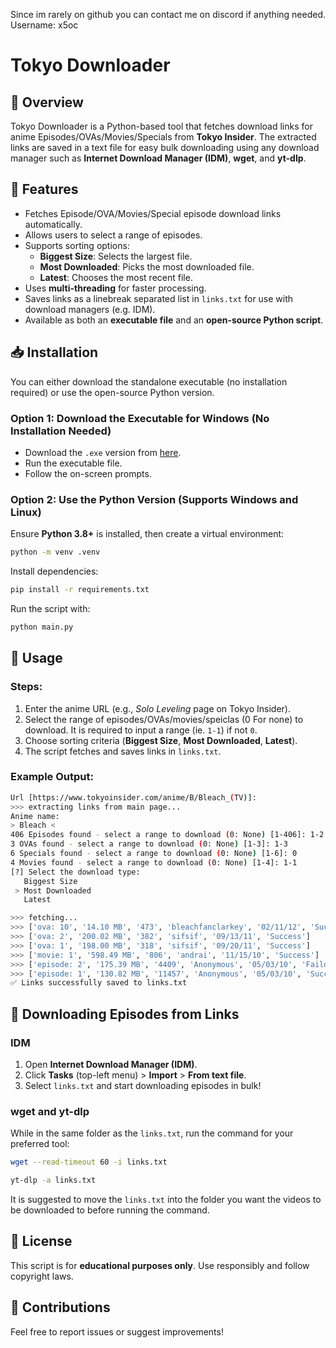 Since im rarely on github you can contact me on discord if anything needed. Username: x5oc

# Tokyo Downloader
## 📌 Overview

Tokyo Downloader is a Python-based tool that fetches download links for anime Episodes/OVAs/Movies/Specials from **Tokyo Insider**. The extracted links are saved in a text file for easy bulk downloading using any download manager such as **Internet Download Manager (IDM)**, **wget**, and **yt-dlp**.

## 🚀 Features

- Fetches Episode/OVA/Movies/Special episode download links automatically.
- Allows users to select a range of episodes.
- Supports sorting options:
  - **Biggest Size**: Selects the largest file.
  - **Most Downloaded**: Picks the most downloaded file.
  - **Latest**: Chooses the most recent file.
- Uses **multi-threading** for faster processing.
- Saves links as a linebreak separated list in `links.txt` for use with download managers (e.g. IDM).
- Available as both an **executable file** and an **open-source Python script**.

## 📥 Installation

You can either download the standalone executable (no installation required) or use the open-source Python version.

### Option 1: Download the Executable for Windows (No Installation Needed)

- Download the `.exe` version from [here](https://github.com/MaJoRX0/Tokyo-Downloader/releases).
- Run the executable file.
- Follow the on-screen prompts.

### Option 2: Use the Python Version (Supports Windows and Linux)

Ensure **Python 3.8+** is installed, then create a virtual environment:

```sh
python -m venv .venv
```

Install dependencies:

```sh
pip install -r requirements.txt
```

Run the script with:

```sh
python main.py
```

## 🔧 Usage

### Steps:

1. Enter the anime URL (e.g., *Solo Leveling* page on Tokyo Insider).
2. Select the range of episodes/OVAs/movies/speiclas (0 For none) to download. It is required to input a range (ie. `1-1`) if not `0`.
3. Choose sorting criteria (**Biggest Size**, **Most Downloaded**, **Latest**).
4. The script fetches and saves links in `links.txt`.

### Example Output:

```sh
Url [https://www.tokyoinsider.com/anime/B/Bleach_(TV)]:
>>> extracting links from main page...
Anime name:
> Bleach <
406 Episodes found - select a range to download (0: None) [1-406]: 1-2
3 OVAs found - select a range to download (0: None) [1-3]: 1-3
6 Specials found - select a range to download (0: None) [1-6]: 0
4 Movies found - select a range to download (0: None) [1-4]: 1-1
[?] Select the download type:
   Biggest Size
 > Most Downloaded
   Latest

>>> fetching...
>>> ['ova: 10', '14.10 MB', '473', 'bleachfanclarkey', '02/11/12', 'Success']
>>> ['ova: 2', '200.02 MB', '382', 'sifsif', '09/13/11', 'Success']
>>> ['ova: 1', '198.00 MB', '318', 'sifsif', '09/20/11', 'Success']
>>> ['movie: 1', '598.49 MB', '806', 'andrai', '11/15/10', 'Success']
>>> ['episode: 2', '175.39 MB', '4409', 'Anonymous', '05/03/10', 'Faild no valid link']
>>> ['episode: 1', '130.82 MB', '11457', 'Anonymous', '05/03/10', 'Success']
✅ Links successfully saved to links.txt
```

## 📂 Downloading Episodes from Links

### IDM

1. Open **Internet Download Manager (IDM)**.
2. Click **Tasks** (top-left menu) > **Import** > **From text file**.
3. Select `links.txt` and start downloading episodes in bulk!

### wget and yt-dlp

While in the same folder as the `links.txt`, run the command for your preferred tool:

```sh
wget --read-timeout 60 -i links.txt
```

```sh
yt-dlp -a links.txt
```

It is suggested to move the `links.txt` into the folder you want the videos to be downloaded to before running the command.

## 📜 License

This script is for **educational purposes only**. Use responsibly and follow copyright laws.

## 🤝 Contributions

Feel free to report issues or suggest improvements!

